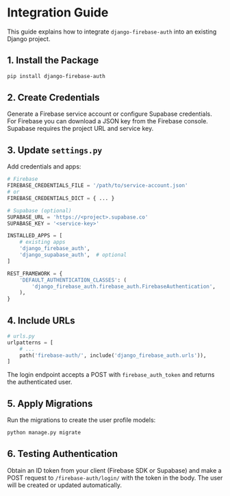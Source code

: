 # Integration Guide

This guide explains how to integrate `django-firebase-auth` into an existing Django project.

## 1. Install the Package

```bash
pip install django-firebase-auth
```

## 2. Create Credentials

Generate a Firebase service account or configure Supabase credentials. For Firebase you can download a JSON key from the Firebase console. Supabase requires the project URL and service key.

## 3. Update `settings.py`

Add credentials and apps:

```python
# Firebase
FIREBASE_CREDENTIALS_FILE = '/path/to/service-account.json'
# or
FIREBASE_CREDENTIALS_DICT = { ... }

# Supabase (optional)
SUPABASE_URL = 'https://<project>.supabase.co'
SUPABASE_KEY = '<service-key>'

INSTALLED_APPS = [
    # existing apps
    'django_firebase_auth',
    'django_supabase_auth',  # optional
]

REST_FRAMEWORK = {
    'DEFAULT_AUTHENTICATION_CLASSES': (
        'django_firebase_auth.firebase_auth.FirebaseAuthentication',
    ),
}
```

## 4. Include URLs

```python
# urls.py
urlpatterns = [
    # ...
    path('firebase-auth/', include('django_firebase_auth.urls')),
]
```

The login endpoint accepts a POST with `firebase_auth_token` and returns the authenticated user.

## 5. Apply Migrations

Run the migrations to create the user profile models:

```bash
python manage.py migrate
```

## 6. Testing Authentication

Obtain an ID token from your client (Firebase SDK or Supabase) and make a POST request to `/firebase-auth/login/` with the token in the body. The user will be created or updated automatically.


